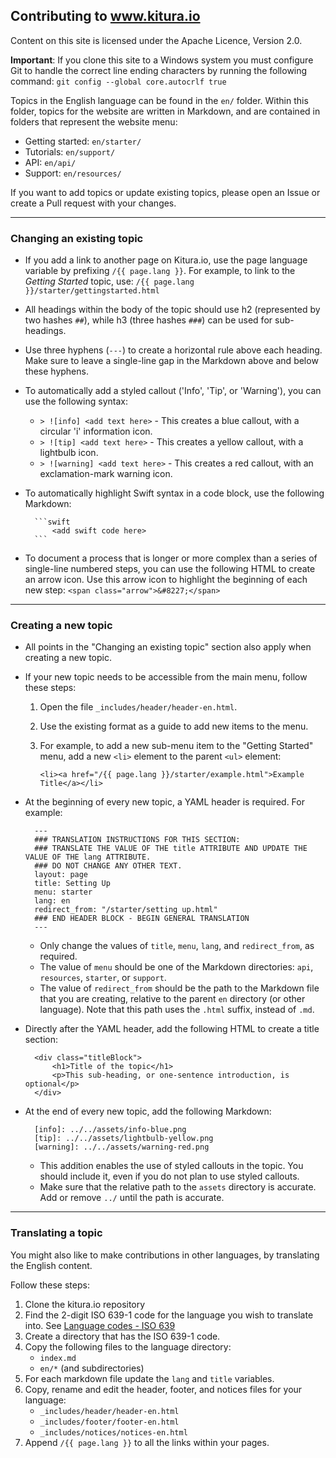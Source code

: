 ## Contributing to www.kitura.io

Content on this site is licensed under the Apache Licence, Version 2.0.

**Important**: If you clone this site to a Windows system you must configure Git to handle the correct line ending characters by running the following command:
`git config --global core.autocrlf true`

Topics in the English language can be found in the `en/` folder. Within this folder, topics for the website are written in Markdown, and are contained in folders that represent the website menu:

- Getting started: `en/starter/`
- Tutorials: `en/support/`
- API: `en/api/`
- Support: `en/resources/`

If you want to add topics or update existing topics, please open an Issue or create a Pull request with your changes.

---

### Changing an existing topic

- If you add a link to another page on Kitura.io, use the page language variable by prefixing `/{{ page.lang }}`. For example, to link to the *Getting Started* topic, use:
	`/{{ page.lang }}/starter/gettingstarted.html`

- All headings within the body of the topic should use h2 (represented by two hashes `##`), while h3 (three hashes `###`) can be used for sub-headings.
- Use three hyphens (`---`) to create a horizontal rule above each heading. Make sure to leave a single-line gap in the Markdown above and below these hyphens.
- To automatically add a styled callout ('Info', 'Tip', or 'Warning'), you can use the following syntax:
	- `> ![info] <add text here>` - This creates a blue callout, with a circular 'i' information icon.
	- `> ![tip] <add text here>` - This creates a yellow callout, with a lightbulb icon.
	- `> ![warning] <add text here>` - This creates a red callout, with an exclamation-mark warning icon.
- To automatically highlight Swift syntax in a code block, use the following Markdown:

        ```swift
            <add swift code here>
        ```

- To document a process that is longer or more complex than a series of single-line numbered steps, you can use the following HTML to create an arrow icon. Use this arrow icon to highlight the beginning of each new step:
    `<span class="arrow">&#8227;</span>`

---

### Creating a new topic

- All points in the "Changing an existing topic" section also apply when creating a new topic.
- If your new topic needs to be accessible from the main menu, follow these steps:
    1. Open the file `_includes/header/header-en.html`.
    2. Use the existing format as a guide to add new items to the menu.
    3. For example, to add a new sub-menu item to the "Getting Started" menu, add a new `<li>` element to the parent `<ul>` element:

        `<li><a href="/{{ page.lang }}/starter/example.html">Example Title</a></li>`
- At the beginning of every new topic, a YAML header is required. For example:

        ---
        ### TRANSLATION INSTRUCTIONS FOR THIS SECTION:
        ### TRANSLATE THE VALUE OF THE title ATTRIBUTE AND UPDATE THE VALUE OF THE lang ATTRIBUTE.
        ### DO NOT CHANGE ANY OTHER TEXT.
        layout: page
        title: Setting Up
        menu: starter
        lang: en
        redirect_from: "/starter/setting up.html"
        ### END HEADER BLOCK - BEGIN GENERAL TRANSLATION
        ---
  - Only change the values of `title`, `menu`, `lang`, and `redirect_from`, as required.
  - The value of `menu` should be one of the Markdown directories: `api`, `resources`, `starter`, or `support`.
  - The value of `redirect_from` should be the path to the Markdown file that you are creating, relative to the parent `en` directory (or other language). Note that this path uses the `.html` suffix, instead of `.md`.
- Directly after the YAML header, add the following HTML to create a title section:

        <div class="titleBlock">
            <h1>Title of the topic</h1>
            <p>This sub-heading, or one-sentence introduction, is optional</p>
        </div>
        
- At the end of every new topic, add the following Markdown:

        [info]: ../../assets/info-blue.png
        [tip]: ../../assets/lightbulb-yellow.png
        [warning]: ../../assets/warning-red.png

    - This addition enables the use of styled callouts in the topic. You should include it, even if you do not plan to use styled callouts.
    - Make sure that the relative path to the `assets` directory is accurate. Add or remove `../` until the path is accurate.

---

### Translating a topic

You might also like to make contributions in other languages, by translating the English content.

Follow these steps:

1. Clone the kitura.io repository
2. Find the 2-digit ISO 639-1 code for the language you wish to translate into. See [Language codes - ISO 639](http://www.iso.org/iso/language_codes)
3. Create a directory that has the ISO 639-1 code.
4. Copy the following files to the language directory:
	- `index.md`
	- `en/*` (and subdirectories)
5. For each markdown file update the `lang` and `title` variables.
6. Copy, rename and edit the header, footer, and notices files for your language:
	- `_includes/header/header-en.html`
	- `_includes/footer/footer-en.html`
	- `_includes/notices/notices-en.html`
7. Append `/{{ page.lang }}` to all the links within your pages.


